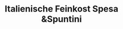 ---
title: "Italienische Feinkost Spesa &Spuntini"
url: /muenchen/italienische-feinkost-spesa-undspuntini/
shop: Feinkost
---
